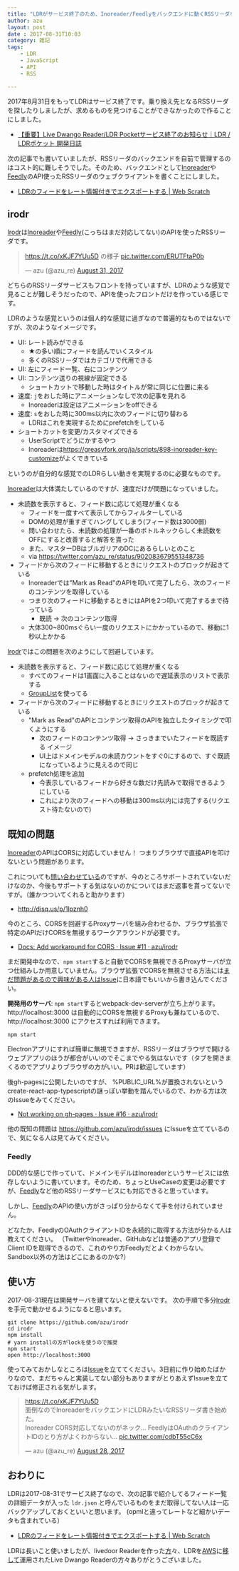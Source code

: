 ```yaml
---
title: "LDRがサービス終了のため、Inoreader/Feedlyをバックエンドに動くRSSリーダを書いている"
author: azu
layout: post
date : 2017-08-31T10:03
category: 雑記
tags:
    - LDR
    - JavaScript
    - API
    - RSS

---
```


2017年8月31日をもってLDRはサービス終了です。乗り換え先となるRSSリーダを探したりしましたが、求めるものを見つけることができなかったので作ることにしました。

- [【重要】Live Dwango Reader/LDR Pocketサービス終了のお知らせ｜LDR / LDRポケット 開発日誌](http://blog.livedoor.jp/staff_reader/archives/52278396.html "【重要】Live Dwango Reader/LDR Pocketサービス終了のお知らせ｜LDR / LDRポケット 開発日誌")

次の記事でも書いていましたが、RSSリーダのバックエンドを自前で管理するのはコスト的に難しそうでした。そのため、バックエンドとして[Inoreader](http://www.inoreader.com/developers/)や[Feedly](https://developer.feedly.com/v3/auth/)のAPI使ったRSSリーダのウェブクライアントを書くことにしました。

- [LDRのフィードをレート情報付きでエクスポートする | Web Scratch](http://efcl.info/2017/07/29/ldr-rate-export/ "LDRのフィードをレート情報付きでエクスポートする | Web Scratch")

## irodr

[Irodr](https://github.com/azu/irodr "Irodr")は[Inoreader](http://www.inoreader.com/developers/)や[Feedly](https://developer.feedly.com/v3/auth/)(こっちはまだ対応してない)のAPIを使ったRSSリーダです。

<blockquote class="twitter-tweet" data-lang="en"><p lang="ja" dir="ltr"><a href="https://t.co/xKJF7YUu5D">https://t.co/xKJF7YUu5D</a> の様子 <a href="https://t.co/ERUTFtaP0b">pic.twitter.com/ERUTFtaP0b</a></p>&mdash; azu (@azu_re) <a href="https://twitter.com/azu_re/status/903085352448962560">August 31, 2017</a></blockquote>
<script async src="//platform.twitter.com/widgets.js" charset="utf-8"></script>

どちらのRSSリーダサービスもフロントを持っていますが、LDRのような感覚で見ることが難しそうだったので、APIを使ったフロントだけを作っている感じです。

LDRのような感覚というのは個人的な感覚に過ぎなので普遍的なものではないですが、次のようなイメージです。

- UI: レート読みができる
	- ★の多い順にフィードを読んでいくスタイル
	- 多くのRSSリーダではカテゴリで代用できる
- UI: 左にフィード一覧、右にコンテンツ
- UI: コンテンツ送りの視線が固定できる
	- ショートカットで移動した時はタイトルが常に同じに位置に来る
- 速度: `j`をおした時にアニメーションなしで次の記事を見れる
	- Inoreaderは設定はアニメーションをoffできる
- 速度: `s`をおした時に300ms以内に次のフィードに切り替わる
	- LDRはこれを実現するためにprefetchをしている
- ショートカットを変更/カスタマイズできる
	- UserScriptでどうにかするやつ
	- Inoreaderは<https://greasyfork.org/ja/scripts/898-inoreader-key-customize>がよくできている

というのが自分的な感覚でのLDRらしい動きを実現するのに必要なものです。

[Inoreader](http://www.inoreader.com/ "Inoreader")は大体満たしているのですが、速度だけが問題になっていました。

- 未読数を表示すると、フィード数に応じて処理が重くなる
	- フィードを一度すべて表示してからフィルターしている
	- DOMの処理が重すぎてハングしてしまう(フィード数は3000弱)
	- 問い合わせたら、未読数の処理が一番のボトルネックらしく未読数をOFFにすると改善すると解答を貰った
	- また、マスターDBはブルガリアのDCにあるらしいとのこと
	- via <https://twitter.com/azu_re/status/902083679551348736>
- フィードから次のフィードに移動するときにリクエストのブロックが起きている
	- Inoreaderでは"Mark as Read"のAPIを叩いて完了したら、次のフィードのコンテンツを取得している
	- つまり次のフィードに移動するときにはAPIを2つ叩いて完了するまで待っている
		- 既読 -> 次のコンテンツ取得
	- 大体300~800msぐらい一度のリクエストにかかっているので、移動に1秒以上かかる

[Irodr](https://github.com/azu/irodr "Irodr")ではこの問題を次のようにして回避しています。	


- 未読数を表示すると、フィード数に応じて処理が重くなる
	- すべてのフィードは1画面に入ることはないので遅延表示のリストで表示する
	- [GroupList](https://dev.office.com/fabric#/components/groupedlist)を使ってる
- フィードから次のフィードに移動するときにリクエストのブロックが起きている
	- "Mark as Read"のAPIとコンテンツ取得のAPIを独立したタイミングで叩くようにする
		- 次のフィードのコンテンツ取得 -> さっきまでいたフィードを既読する イメージ
		- UI上はドメインモデルの未読カウントをすぐ0にするので、すぐ既読になっているように見えるので同じ
	- prefetch処理を追加
		- 今表示しているフィードから好きな数だけ先読みで取得できるようにしている
		- これにより次のフィードへの移動は300ms以内には完了する(リクエスト待たないので)

		
## 既知の問題

[Inoreader](http://www.inoreader.com/ "Inoreader")のAPIはCORSに対応していません！
つまりブラウザで直接APIを叩けないという問題があります。

これについても[問い合わせている](http://disq.us/p/1lpznh0)のですが、今のところサポートされていないだけなのか、今後もサポートする気はないのかについてはまだ返事を貰ってないですが。（誰かつついてくれると助かります）

- <http://disq.us/p/1lpznh0>	

今のところ、CORSを回避するProxyサーバを組み合わせるか、ブラウザ拡張で特定のAPIだけCORSを無視するワークアラウンドが必要です。

- [Docs: Add workaround for CORS · Issue #11 · azu/irodr](https://github.com/azu/irodr/issues/11 "Docs: Add workaround for CORS · Issue #11 · azu/irodr")

まだ開発中なので、`npm start`すると自動でCORSを無視できるProxyサーバが立つ仕組みしか用意していません。ブラウザ拡張でCORSを無視させる方法には[まだ問題があるので興味がある人はIssue](https://github.com/azu/irodr/issues/11)に日本語でもいいから書き込んでください。

**開発用のサーバ**: `npm start`するとwebpack-dev-serverが立ち上がります。
http://localhost:3000 は自動的にCORSを無視するProxyも兼ねているので、http://localhost:3000 にアクセスすれば利用できます。

	npm start

Electronアプリにすれば簡単に無視できますが、RSSリーダはブラウザで開けるウェブアプリのほうが都合がいいのでそこまでやる気はないです（タブを開きまくるのでアプリよりブラウザの方がいい。PRは歓迎しています）

後gh-pagesに公開したいのですが、 %PUBLIC_URL%が置換されないというcreate-react-app-typescriptの謎っぽい挙動を踏んでいるので、わかる方は次のIssueをみてください。

- [Not working on gh-pages · Issue #16 · azu/irodr](https://github.com/azu/irodr/issues/16 "Not working on gh-pages · Issue #16 · azu/irodr")

他の既知の問題は <https://github.com/azu/irodr/issues> にIssueを立てているので、気になる人は見てみてください。

### Feedly

DDD的な感じで作っていて、ドメインモデルはInoreaderというサービスには依存しないように書いています。そのため、ちょっとUseCaseの変更は必要ですが、[Feedly](https://developer.feedly.com/v3/auth/)など他のRSSリーダサービスにも対応できると思っています。

しかし、[Feedly](https://developer.feedly.com/v3/auth/)のAPIの使い方がさっぱり分からなくて手を付けられていません。

どなたか、FeedlyのOAuthクライアントIDを永続的に取得する方法が分かる人は教えてください。
（TwitterやInoreader、GitHubなどは普通のアプリ登録でClient IDを取得できるので、これのやり方Feedlyだとよくわからない。Sandbox以外の方法はどこにあるのかな?）


## 使い方

2017-08-31現在は開発サーバを建てないと使えないです。
次の手順で多分[Irodr](https://github.com/azu/irodr "Irodr")を手元で動かせるようになると思います。

	git clone https://github.com/azu/irodr
	cd irodr
	npm install
	# yarn installの方がlockを使うので推奨
	npm start
	open http://localhost:3000
	
使ってみておかしなところは[Issue](https://github.com/azu/irodr/issues)を立ててください。3日前に作り始めたばかりなので、まだちゃんと実装してない部分もありますがとりあえずIssueを立てておけば修正される気がします。


<blockquote class="twitter-tweet" data-lang="en"><p lang="ja" dir="ltr"><a href="https://t.co/xKJF7YUu5D">https://t.co/xKJF7YUu5D</a><br>面倒なのでInoreaderをバックエンドにLDRみたいなRSSリーダ書き始めた。<br>Inoreader CORS対応してないのがネック… FeedlyはOAuthのクライアントIDのとり方がよくわからない… <a href="https://t.co/cdbT55cC6x">pic.twitter.com/cdbT55cC6x</a></p>&mdash; azu (@azu_re) <a href="https://twitter.com/azu_re/status/901991926676692992">August 28, 2017</a></blockquote>
<script async src="//platform.twitter.com/widgets.js" charset="utf-8"></script>

## おわりに

LDRは2017-08-31でサービス終了なので、次の記事で紹介してるフィード一覧の詳細データが入った `ldr.json` と呼んでいるものをまだ取得してない人は一応バックアップしておくといいと思います。
(opmlと違ってレートなど細かいデータも含まれている）

- [LDRのフィードをレート情報付きでエクスポートする | Web Scratch](http://efcl.info/2017/07/29/ldr-rate-export/ "LDRのフィードをレート情報付きでエクスポートする | Web Scratch")

LDRは長いこと使いましたが、livedoor Readerを作った[方](http://youkoseki.tumblr.com/post/22588852397/mala)々、LDRを[AWS](https://www.youtube.com/watch?v=596ymsCCxbw)に[移して](http://media.amazonwebservices.com/jp/summit2015/docs/ME-02-Tokyo-Summit-2015.pdf)運用されたLive Dwango Readerの方々ありがとうございました。
